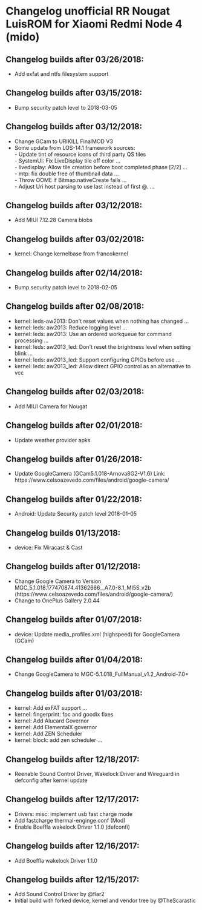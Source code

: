 <h1>Changelog unofficial RR Nougat LuisROM for Xiaomi Redmi Node 4 (mido)</h1>
<p></p>
<h2>Changelog builds after 03/26/2018:</h2>
<ul>
<li>Add exfat and ntfs filesystem support</li>
</ul>

<h2>Changelog builds after 03/15/2018:</h2>
<ul>
  <li>Bump security patch level to 2018-03-05</li>
</ul>

<h2>Changelog builds after 03/12/2018:</h2>
<ul>
<li>Change GCam to URIKILL FinalMOD V3</li>
<li>Some update from LOS-14.1 framework sources:<br>
- Update tint of resource icons of third party QS tiles<br>
- SystemUI: Fix LiveDisplay tile off color  …<br>
- livedisplay: Allow tile creation before boot completed phase [2/2]  …<br>
- mtp: fix double free of thumbnail data  …<br>
- Throw OOME if Bitmap.nativeCreate fails  … <br>
- Adjust Uri host parsing to use last instead of first @.  …<br>
</li>
</ul>

<h2>Changelog builds after 03/12/2018:</h2>
<ul>
  <li>Add MIUI 7.12.28 Camera blobs</li>
</ul>

<h2>Changelog builds after 03/02/2018:</h2>
<ul>
  <li>kernel: Change kernelbase from francokernel</li>
</ul>

<h2>Changelog builds after 02/14/2018:</h2>
<ul>
  <li>Bump security patch level to 2018-02-05</li>
</ul>

<h2>Changelog builds after 02/08/2018:</h2>
<ul>
<li>kernel: leds-aw2013: Don't reset values when nothing has changed  …</li>
<li>kernel: leds: aw2013: Reduce logging level  …</li>
<li>kernel: leds: aw2013: Use an ordered workqueue for command processing  … </li>
<li>kernel: leds: aw2013_led: Don't reset the brightness level when setting blink  …</li>
<li>kernel: leds: aw2013_led: Support configuring GPIOs before use  …</li>
<li>kernel: leds: aw2013_led: Allow direct GPIO control as an alternative to vcc</li>
</ul>

<h2>Changelog builds after 02/03/2018:</h2>
<ul>
  <li>Add MIUI Camera for Nougat</li>
</ul>
  
<h2>Changelog builds after 02/01/2018:</h2>
<ul>
  <li>Update weather provider apks</li>
</ul>

<h2>Changelog builds after 01/26/2018:</h2>
<ul>
<li>Update GoogleCamera (GCam5.1.018-Arnova8G2-V1.6) Link: https://www.celsoazevedo.com/files/android/google-camera/</li>
</ul>

<h2>Changelog builds after 01/22/2018:</h2>
<ul>
<li>Android: Update Security patch level 2018-01-05</li>
</ul>

<h2>Changelog builds 01/13/2018:</h2>
<ul>
 <li>device: Fix Miracast & Cast</li>
</ul>

<h2>Changelog builds after 01/12/2018:</h2>
<ul>
<li>Change Google Camera to Version MGC_5.1.018.177470874.41362666__A7.0-8.1_MI5S_v2b (https://www.celsoazevedo.com/files/android/google-camera/)</li>
<li>Change to OnePlus Gallery 2.0.44</li>
</ul>

<h2>Changelog builds after 01/07/2018:</h2>
<ul>
 <li>device: Update media_profiles.xml (highspeed) for GoogleCamera (GCam)</li>
</ul>

<h2>Changelog builds after 01/04/2018:</h2>
<ul>
 <li>Change GoogleCamera to MGC-5.1.018_FullManual_v1.2_Android-7.0+</li>
</ul>

<h2>Changelog builds after 01/03/2018:</h2>
<ul>
<li>kernel: Add exFAT support  …</li>
<li>kernel: fingerprint: fpc and goodix fixes</li>
<li>kernel: Add Alucard Governor</li>
<li>kernel: Add ElementalX governor</li>
<li>kernel: Add ZEN Scheduler</li>
<li>kernel: block: add zen scheduler  … </li>
</ul>

<h2>Changelog builds after 12/18/2017:</h2>
<ul>
<li>Reenable Sound Control Driver, Wakelock Driver and Wireguard in defconfig after kernel update</li>
</ul>

<h2>Changelog builds after 12/17/2017:</h2>
<ul>
 <li>Drivers: misc: implement usb fast charge mode</li>
 <li>Add fastcharge thermal-enginge.conf (Mod)</li>
 <li>Enable Boeffla wakelock Driver 1.1.0 (defconfi)</li>
</ul>

<h2>Changelog builds after 12/16/2017:</h2>
<ul>
<li>Add Boeffla wakelock Driver 1.1.0</li>
</ul>

<h2>Changelog builds after 12/15/2017:</h2>
<ul>
<li>Add Sound Control Driver by @flar2</li>
<li>Initial build with forked device, kernel and vendor tree by @TheScarastic
</ul>
